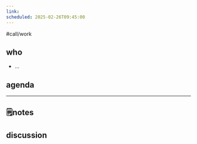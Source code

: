 ```yaml
---
link: 
scheduled: 2025-02-26T09:45:00
---
```

#call/work

## who
- ...
## agenda

---
## 🗒notes

## discussion
